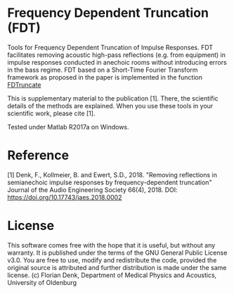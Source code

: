 # Frequency Dependent Truncation (FDT)
Tools for Frequency Dependent Truncation of Impulse Responses. FDT facilitates removing acoustic high-pass reflections (e.g. from equipment) in impulse responses conducted in anechoic rooms without introducing errors in the bass regime.
FDT based on a Short-Time Fourier Transform framework as proposed in the paper is implemented in the function [FDTruncate](/Truncation_Functions/FDTruncate.m)

This is supplementary material to the publication [1]. There, the scientific details of the methods are explained. When you use these tools in your scientific work, please cite [1].

Tested under Matlab R2017a on Windows.

# Reference
[1] Denk, F., Kollmeier, B. and Ewert, S.D., 2018. "Removing reflections in semianechoic impulse responses by  frequency-dependent truncation" Journal of the Audio Engineering Society 66(4), 2018. DOI: https://doi.org/10.17743/jaes.2018.0002

# License
This software comes free with the hope that it is useful, but without any warranty. 
It is published under the terms of the GNU General Public License v3.0. You are free to use, modify and redistribute the code, provided the original source is attributed and further distribution is made under the same license.
(c) Florian Denk, Department of Medical Physics and Acoustics, University of Oldenburg